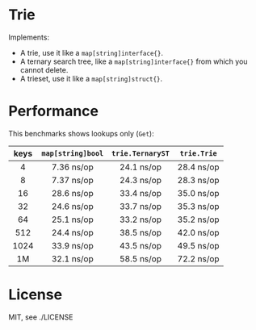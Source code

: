 Trie
====

Implements:

* A trie, use it like a `map[string]interface{}`.
* A ternary search tree, like a `map[string]interface{}` from which you cannot delete.
* A trieset, use it like a `map[string]struct{}`.

Performance
===========

This benchmarks shows lookups only (`Get`):

| keys | `map[string]bool` | `trie.TernaryST` | `trie.Trie` |
|:----:|:-----------------:|:----------------:|:-----------:|
| 4    |        7.36 ns/op |       24.1 ns/op | 28.4 ns/op  |
| 8    |        7.37 ns/op |       24.3 ns/op | 28.3 ns/op  |
| 16   |        28.6 ns/op |       33.4 ns/op | 35.0 ns/op  |
| 32   |        24.6 ns/op |       33.7 ns/op | 35.3 ns/op  |
| 64   |        25.1 ns/op |       33.2 ns/op | 35.2 ns/op  |
| 512  |        24.4 ns/op |       38.5 ns/op | 42.0 ns/op  |
| 1024 |        33.9 ns/op |       43.5 ns/op | 49.5 ns/op  |
| 1M   |        32.1 ns/op |       58.5 ns/op | 72.2 ns/op  |



License
=======
MIT, see ./LICENSE
